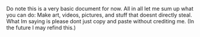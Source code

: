 Do note this is a very basic document for now. All in all let me sum up what you can do: Make art, videos, pictures, and stuff that doesnt directly steal. What Im saying is please dont just copy and paste without crediting me. (In the future I may refind this.)
